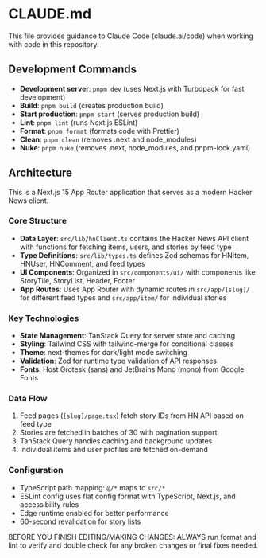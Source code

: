 # CLAUDE.md

This file provides guidance to Claude Code (claude.ai/code) when working with code in this repository.

## Development Commands

- **Development server**: `pnpm dev` (uses Next.js with Turbopack for fast development)
- **Build**: `pnpm build` (creates production build)
- **Start production**: `pnpm start` (serves production build)
- **Lint**: `pnpm lint` (runs Next.js ESLint)
- **Format**: `pnpm format` (formats code with Prettier)
- **Clean**: `pnpm clean` (removes .next and node_modules)
- **Nuke**: `pnpm nuke` (removes .next, node_modules, and pnpm-lock.yaml)

## Architecture

This is a Next.js 15 App Router application that serves as a modern Hacker News client.

### Core Structure

- **Data Layer**: `src/lib/hnClient.ts` contains the Hacker News API client with functions for fetching items, users, and stories by feed type
- **Type Definitions**: `src/lib/types.ts` defines Zod schemas for HNItem, HNUser, HNComment, and feed types
- **UI Components**: Organized in `src/components/ui/` with components like StoryTile, StoryList, Header, Footer
- **App Routes**: Uses App Router with dynamic routes in `src/app/[slug]/` for different feed types and `src/app/item/` for individual stories

### Key Technologies

- **State Management**: TanStack Query for server state and caching
- **Styling**: Tailwind CSS with tailwind-merge for conditional classes
- **Theme**: next-themes for dark/light mode switching
- **Validation**: Zod for runtime type validation of API responses
- **Fonts**: Host Grotesk (sans) and JetBrains Mono (mono) from Google Fonts

### Data Flow

1. Feed pages (`[slug]/page.tsx`) fetch story IDs from HN API based on feed type
2. Stories are fetched in batches of 30 with pagination support
3. TanStack Query handles caching and background updates
4. Individual items and user profiles are fetched on-demand

### Configuration

- TypeScript path mapping: `@/*` maps to `src/*`
- ESLint config uses flat config format with TypeScript, Next.js, and accessibility rules
- Edge runtime enabled for better performance
- 60-second revalidation for story lists

BEFORE YOU FINISH EDITING/MAKING CHANGES: ALWAYS run format and lint to verify and double check for any broken changes or final fixes needed.
